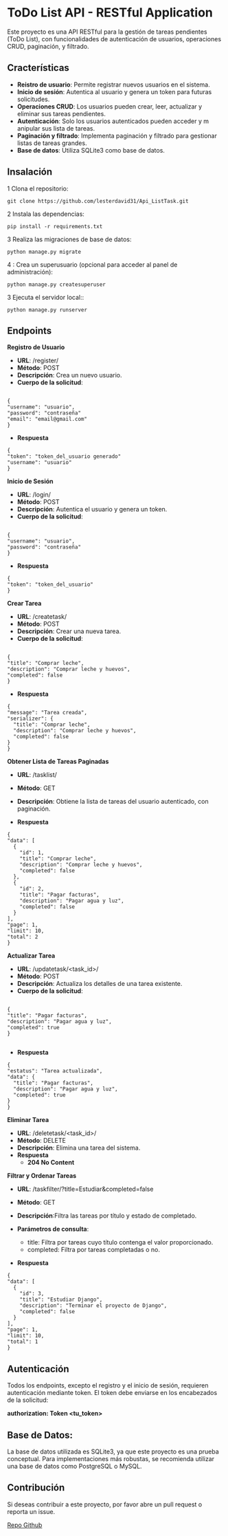 # ToDo List API - RESTful Application

Este proyecto es una API RESTful para la gestión de tareas pendientes (ToDo List), con funcionalidades de autenticación de usuarios, operaciones CRUD, paginación, y filtrado.

## Cracterísticas
  -  **Reistro de usuario**: Permite registrar nuevos usuarios en el sistema.
  -  **Inicio de sesión**: Autentica al usuario y genera un token para futuras solicitudes.
  -  **Operaciones CRUD**: Los usuarios pueden crear, leer, actualizar y eliminar sus tareas pendientes.
  -  **Autenticación**: Solo los usuarios autenticados pueden acceder y m anipular sus lista de tareas.
  -  **Paginación y filtrado**: Implementa paginación y filtrado para gestionar listas de tareas grandes.
  -  **Base de datos**: Utiliza SQLite3 como base de datos.
   
## Insalación
  1 Clona el repositorio:
  ~~~
  git clone https://github.com/lesterdavid31/Api_ListTask.git
  ~~~
    
  2 Instala las dependencias:
  ~~~
  pip install -r requirements.txt
  ~~~

 3 Realiza las migraciones de base de datos:
  ~~~
  python manage.py migrate
  ~~~

 4 : Crea un superusuario (opcional para acceder al panel de administración):
  ~~~
 python manage.py createsuperuser
  ~~~

 3 Ejecuta el servidor local::
  ~~~
 python manage.py runserver
  ~~~

## Endpoints

**Registro de Usuario**
  - **URL**: /register/
  - **Método**: POST
  - **Descripción**: Crea un nuevo usuario.
  - **Cuerpo de la solicitud**:

  ~~~

{
  "username": "usuario",
  "password": "contraseña"
  "email": "email@gmail.com"
}

  ~~~

 - **Respuesta**
  ~~~   
{
  "token": "token_del_usuario generado"
  "username": "usuario"
}
  ~~~


**Inicio de Sesión**
  - **URL**: /login/
  - **Método**: POST
  - **Descripción**: Autentica el usuario y genera un token.
  - **Cuerpo de la solicitud**:

  ~~~

{
  "username": "usuario",
  "password": "contraseña"
}

  ~~~

  - **Respuesta**
  ~~~   
{
  "token": "token_del_usuario"
}
  ~~~


**Crear Tarea**
  - **URL**: /createtask/
  - **Método**: POST
  - **Descripción**: Crear una nueva tarea.
  - **Cuerpo de la solicitud**:

  ~~~

{
  "title": "Comprar leche",
  "description": "Comprar leche y huevos",
  "completed": false
}

  ~~~

  - **Respuesta**
  ~~~   
{
  "message": "Tarea creada",
  "serializer": {
    "title": "Comprar leche",
    "description": "Comprar leche y huevos",
    "completed": false
  }
}
  ~~~



**Obtener Lista de Tareas Paginadas**
  - **URL**: /tasklist/
  - **Método**: GET
  - **Descripción**: Obtiene la lista de tareas del usuario autenticado, con paginación.

  - **Respuesta**
  ~~~   
{
  "data": [
    {
      "id": 1,
      "title": "Comprar leche",
      "description": "Comprar leche y huevos",
      "completed": false
    },
    {
      "id": 2,
      "title": "Pagar facturas",
      "description": "Pagar agua y luz",
      "completed": false
    }
  ],
  "page": 1,
  "limit": 10,
  "total": 2
}

  ~~~

**Actualizar Tarea**
  - **URL**: /updatetask/<task_id>/
  - **Método**: POST
  - **Descripción**: Actualiza los detalles de una tarea existente.
  - **Cuerpo de la solicitud**:

  ~~~

{
  "title": "Pagar facturas",
  "description": "Pagar agua y luz",
  "completed": true
}


  ~~~

  - **Respuesta**
  ~~~   
{
  "estatus": "Tarea actualizada",
  "data": {
    "title": "Pagar facturas",
    "description": "Pagar agua y luz",
    "completed": true
  }
}

  ~~~


**Eliminar Tarea**
  - **URL**: /deletetask/<task_id>/
  - **Método**: DELETE
  - **Descripción**: Elimina una tarea del sistema.
  - **Respuesta**
    -  **204 No Content**

   
**Filtrar y Ordenar Tareas**
  - **URL**: /taskfilter/?title=Estudiar&completed=false
  - **Método**: GET
  - **Descripción**:Filtra las tareas por título y estado de completado.
  - **Parámetros de consulta**:
    - title: Filtra por tareas cuyo título contenga el valor proporcionado.
    - completed: Filtra por tareas completadas o no.
  
  - **Respuesta**
  ~~~   
{
  "data": [
    {
      "id": 3,
      "title": "Estudiar Django",
      "description": "Terminar el proyecto de Django",
      "completed": false
    }
  ],
  "page": 1,
  "limit": 10,
  "total": 1
}
  ~~~

## Autenticación 
Todos los endpoints, excepto el registro y el inicio de sesión, requieren autenticación mediante token. El token debe enviarse en los encabezados de la solicitud:

**authorization: Token <tu_token>**

## Base de Datos:
La base de datos utilizada es SQLite3, ya que este proyecto es una prueba conceptual. Para implementaciones más robustas, se recomienda utilizar una base de datos como PostgreSQL o MySQL.

## Contribución
Si deseas contribuir a este proyecto, por favor abre un pull request o reporta un issue.


[Repo Github](https://github.com/lesterdavid31/API_REST_full_ListTask)  
